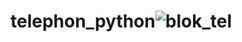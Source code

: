 # telephon_python![blok_tel](https://user-images.githubusercontent.com/107270121/193463603-11de0811-d1df-4bd5-a24d-93780b5c80ad.jpg)

